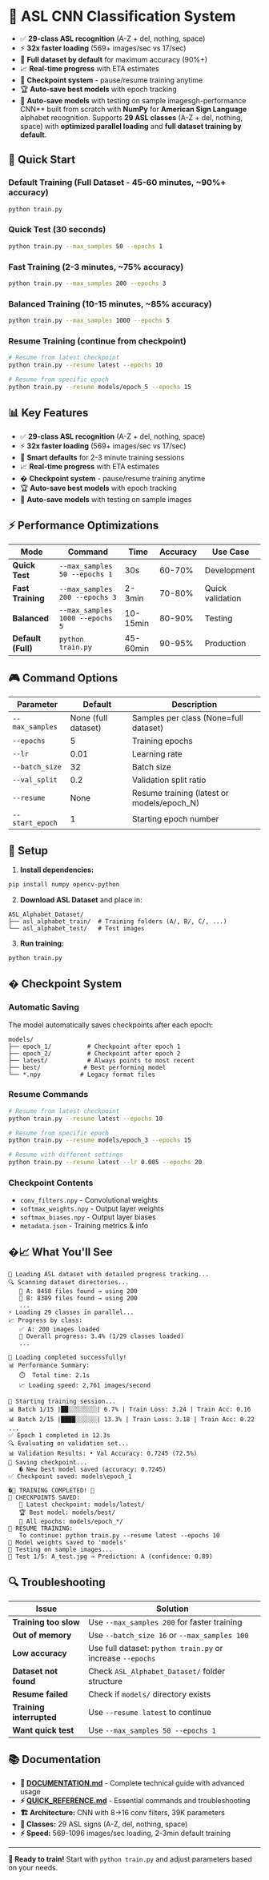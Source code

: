 # 🤖 ASL CNN Classification System
- ✅ **29-class ASL recognition** (A-Z + del, nothing, space)
- ⚡ **32x faster loading** (569+ images/sec vs 17/sec)
- 🎯 **Full dataset by default** for maximum accuracy (90%+)
- 📈 **Real-time progress** with ETA estimates
- 💾 **Checkpoint system** - pause/resume training anytime
- 🏆 **Auto-save best models** with epoch tracking
- 💾 **Auto-save models** with testing on sample imagesgh-performance CNN** built from scratch with **NumPy** for **American Sign Language** alphabet recognition. Supports **29 ASL classes** (A-Z + del, nothing, space) with **optimized parallel loading** and **full dataset training by default**.

## 🚀 Quick Start

### **Default Training (Full Dataset - 45-60 minutes, ~90%+ accuracy)**
```bash
python train.py
```

### **Quick Test (30 seconds)**
```bash
python train.py --max_samples 50 --epochs 1
```

### **Fast Training (2-3 minutes, ~75% accuracy)**
```bash
python train.py --max_samples 200 --epochs 3
```

### **Balanced Training (10-15 minutes, ~85% accuracy)**
```bash
python train.py --max_samples 1000 --epochs 5
```

### **Resume Training (continue from checkpoint)**
```bash
# Resume from latest checkpoint
python train.py --resume latest --epochs 10

# Resume from specific epoch
python train.py --resume models/epoch_5 --epochs 15
```

## 📊 Key Features

- ✅ **29-class ASL recognition** (A-Z + del, nothing, space)
- ⚡ **32x faster loading** (569+ images/sec vs 17/sec)
- 🎯 **Smart defaults** for 2-3 minute training sessions
- 📈 **Real-time progress** with ETA estimates
- � **Checkpoint system** - pause/resume training anytime
- 🏆 **Auto-save best models** with epoch tracking
- 💾 **Auto-save models** with testing on sample images

## ⚡ Performance Optimizations

| Mode | Command | Time | Accuracy | Use Case |
|------|---------|------|----------|----------|
| **Quick Test** | `--max_samples 50 --epochs 1` | 30s | 60-70% | Development |
| **Fast Training** | `--max_samples 200 --epochs 3` | 2-3min | 70-80% | Quick validation |
| **Balanced** | `--max_samples 1000 --epochs 5` | 10-15min | 80-90% | Testing |
| **Default (Full)** | `python train.py` | 45-60min | 90-95% | Production |

## 🎮 Command Options

| Parameter | Default | Description |
|-----------|---------|-------------|
| `--max_samples` | None (full dataset) | Samples per class (None=full dataset) |
| `--epochs` | 5 | Training epochs |
| `--lr` | 0.01 | Learning rate |
| `--batch_size` | 32 | Batch size |
| `--val_split` | 0.2 | Validation split ratio |
| `--resume` | None | Resume training (latest or models/epoch_N) |
| `--start_epoch` | 1 | Starting epoch number |

## 🔧 Setup

1. **Install dependencies:**
```bash
pip install numpy opencv-python
```

2. **Download ASL Dataset** and place in:
```
ASL_Alphabet_Dataset/
├── asl_alphabet_train/  # Training folders (A/, B/, C/, ...)
└── asl_alphabet_test/   # Test images
```

3. **Run training:**
```bash
python train.py
```

## � Checkpoint System

### **Automatic Saving**
The model automatically saves checkpoints after each epoch:
```
models/
├── epoch_1/          # Checkpoint after epoch 1
├── epoch_2/          # Checkpoint after epoch 2
├── latest/           # Always points to most recent
├── best/            # Best performing model
└── *.npy           # Legacy format files
```

### **Resume Commands**
```bash
# Resume from latest checkpoint
python train.py --resume latest --epochs 10

# Resume from specific epoch  
python train.py --resume models/epoch_3 --epochs 15

# Resume with different settings
python train.py --resume latest --lr 0.005 --epochs 20
```

### **Checkpoint Contents**
- `conv_filters.npy` - Convolutional weights
- `softmax_weights.npy` - Output layer weights
- `softmax_biases.npy` - Output layer biases  
- `metadata.json` - Training metrics & info

## �📈 What You'll See

```
🚀 Loading ASL dataset with detailed progress tracking...
🔍 Scanning dataset directories...
   📁 A: 8458 files found → using 200
   📁 B: 8309 files found → using 200
   ...
⚡ Loading 29 classes in parallel...
📈 Progress by class:
   ✅ A: 200 images loaded
   🔄 Overall progress: 3.4% (1/29 classes loaded)
   ...

🎉 Loading completed successfully!
📊 Performance Summary:
   ⏱️  Total time: 2.1s
   📈 Loading speed: 2,761 images/second
   
🚀 Starting training session...
📊 Batch 1/15 |██░░░░░░░░| 6.7% | Train Loss: 3.24 | Train Acc: 0.16
📊 Batch 2/15 |████░░░░░░| 13.3% | Train Loss: 3.18 | Train Acc: 0.22
...
✅ Epoch 1 completed in 12.3s
🔍 Evaluating on validation set...
📊 Validation Results: • Val Accuracy: 0.7245 (72.5%)
💾 Saving checkpoint...
   � New best model saved (accuracy: 0.7245)
✅ Checkpoint saved: models\epoch_1

�🎉 TRAINING COMPLETED! 🎉
💾 CHECKPOINTS SAVED:
   📁 Latest checkpoint: models/latest/
   🏆 Best model: models/best/
   📂 All epochs: models/epoch_*/
🔄 RESUME TRAINING:
   To continue: python train.py --resume latest --epochs 10
💾 Model weights saved to 'models'
🧪 Testing on sample images...
📸 Test 1/5: A_test.jpg → Prediction: A (confidence: 0.89)
```

## 🔍 Troubleshooting

| Issue | Solution |
|-------|----------|
| **Training too slow** | Use `--max_samples 200` for faster training |
| **Out of memory** | Use `--batch_size 16` or `--max_samples 100` |
| **Low accuracy** | Use full dataset: `python train.py` or increase `--epochs` |
| **Dataset not found** | Check `ASL_Alphabet_Dataset/` folder structure |
| **Resume failed** | Check if `models/` directory exists |
| **Training interrupted** | Use `--resume latest` to continue |
| **Want quick test** | Use `--max_samples 50 --epochs 1` |

## 📚 Documentation

- **📖 [DOCUMENTATION.md](DOCUMENTATION.md)** - Complete technical guide with advanced usage
- **⚡ [QUICK_REFERENCE.md](QUICK_REFERENCE.md)** - Essential commands and troubleshooting
- **🏗️ Architecture:** CNN with 8→16 conv filters, 39K parameters
- **🎯 Classes:** 29 ASL signs (A-Z, del, nothing, space)
- **⚡ Speed:** 569-1096 images/sec loading, 2-3min default training

---

**🎉 Ready to train!** Start with `python train.py` and adjust parameters based on your needs.
